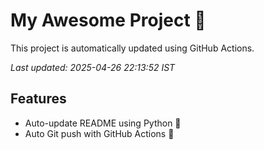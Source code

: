 # My Awesome Project 🚀

This project is automatically updated using GitHub Actions.

_Last updated: 2025-04-26 22:13:52 IST_

## Features
- Auto-update README using Python 🐍
- Auto Git push with GitHub Actions 🤖
